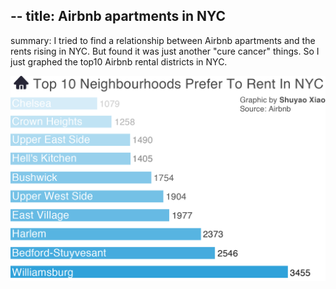 --
title: Airbnb apartments in NYC
--
summary: I tried to find a relationship between Airbnb apartments and the rents rising in NYC. But found it was just another "cure cancer" things. So I just graphed the top10 Airbnb rental districts in NYC.


![Data visualization](neibourhood-top1.png)
